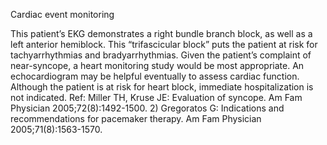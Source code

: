 Cardiac event monitoring

This patient’s EKG demonstrates a right bundle branch block, as well as a left anterior hemiblock. This “trifascicular block” puts the patient at risk for tachyarrhythmias and bradyarrhythmias. Given the patient’s complaint of near-syncope, a heart monitoring study would be most appropriate. An echocardiogram may be helpful eventually to assess cardiac function. Although the patient is at risk for heart block, immediate hospitalization is not indicated.
Ref: Miller TH, Kruse JE: Evaluation of syncope. Am Fam Physician 2005;72(8):1492-1500. 2) Gregoratos G: Indications and recommendations for pacemaker therapy. Am Fam Physician 2005;71(8):1563-1570.
